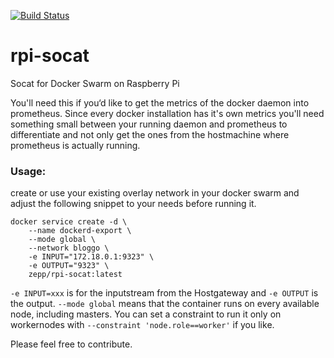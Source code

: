 [![Build Status](https://travis-ci.org/zepptron/rpi-prometheus.svg?branch=master)](https://travis-ci.org/zepptron/rpi-prometheus)


# rpi-socat
Socat for Docker Swarm on Raspberry Pi

You'll need this if you‘d like to get the metrics of the docker daemon into prometheus. Since every docker installation has it's own metrics you'll need something small between your running daemon and prometheus to differentiate and not only get the ones from the hostmachine where prometheus is actually running.

<h3>Usage:</h3>

create or use your existing overlay network in your docker swarm and adjust the following snippet to your needs before running it.

```
docker service create -d \
    --name dockerd-export \
    --mode global \
    --network bloggo \
    -e INPUT="172.18.0.1:9323" \
    -e OUTPUT="9323" \
    zepp/rpi-socat:latest
```

` -e INPUT=xxx ` is for the inputstream from the Hostgateway and `-e OUTPUT` is the output.
` --mode global ` means that the container runs on every available node, including masters. You can set a constraint to run it only on workernodes with ` --constraint 'node.role==worker' ` if you like.

Please feel free to contribute.
